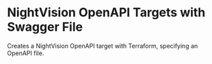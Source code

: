 # NightVision OpenAPI Targets with Swagger File

Creates a NightVision OpenAPI target with Terraform, specifying an OpenAPI file.

